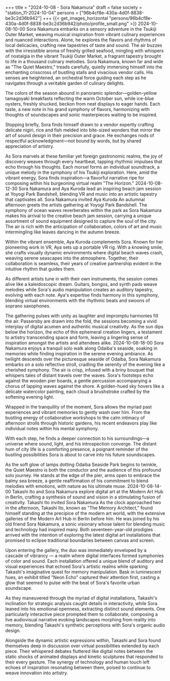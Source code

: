 +++
title = "2024-10-08 - Sora Nakamura"
draft = false
society = "station_11-2024-10-04"
persons = ["96b4cf8e-430a-4d0f-8838-be3c2d36b942"]
+++
{{< get_images_horizontal "persons/96b4cf8e-430a-4d0f-8838-be3c2d36b942/photo/profile_small.png" >}}
2024-10-08-10-00
Sora Nakamura embarks on a sensory adventure in the Tsukiji Outer Market, weaving musical inspiration from vibrant culinary experiences and nuanced interactions. Alone, he explores the flavors and rhythms of local delicacies, crafting new tapestries of taste and sound.
The air buzzes with the irresistible aroma of freshly grilled seafood, mingling with whispers of nostalgia in the vibrant Tsukiji Outer Market, a fragrant tapestry brought to life in a thousand culinary melodies. Sora Nakamura, known far and wide as "The Quiet Maestro," treads carefully, quietly immersing himself into the enchanting crisscross of bustling stalls and vivacious vendor calls. His senses are heightened, an orchestral force guiding each step as he navigates through a veritable garden of culinary delights. 

The colors of the season abound in panoramic splendor—golden-yellow tamagoyaki breakfasts reflecting the warm October sun, while ice-blue oysters, freshly shucked, beckon from neat displays to eager hands. Each taste, a new note in his grand symphony of flavors, harmonizing with thoughts of soundscapes and sonic masterpieces waiting to be inspired. 

Stopping briefly, Sora finds himself drawn to a vendor expertly crafting delicate nigiri, rice and fish melded into bite-sized wonders that mirror the art of sound design in their precision and grace. He exchanges nods of respectful acknowledgment—not bound by words, but by shared appreciation of artistry.

As Sora marvels at these familiar yet foreign gastronomic realms, the joy of discovery weaves through every heartbeat, tapping rhythmic impulses that echo through his thoughts. Each morsel forms an individual soundtrack, a unique melody in the symphony of his Tsukiji exploration. Here, amid the vibrant energy, Sora finds inspiration—a flavorful narrative ripe for composing within his burgeoning virtual realm "The Horizon."
2024-10-08-12-30
Sora Nakamura and Aya Kuroda lead an inspiring beach jam session at Yoyogi Park Bandshell, blending VR and music into an artistic tapestry that captivates all.
Sora Nakamura invited Aya Kuroda
An autumnal afternoon greets the artists gathering at Yoyogi Park Bandshell. The symphony of ocean waves reverberates within the park as Sora Nakamura makes his arrival to the creative beach jam session, carrying a unique assortment of sound equipment designed to capture the soul of the city. The air is rich with the anticipation of collaboration, colors of art and music intermingling like leaves dancing in the autumn breeze.

Within the vibrant ensemble, Aya Kuroda complements Sora. Known for her pioneering work in VR, Aya sets up a portable VR rig. With a knowing smile, she crafts visually dynamic environments where digital beach waves crash, weaving serene seascapes into the atmosphere. Together, their collaboration is seamless, their years of creative partnership evident in the intuitive rhythm that guides them.

As different artists tune in with their own instruments, the session comes alive like a kaleidoscopic dream. Guitars, bongos, and synth pads weave melodies while Sora's audio manipulation creates an auditory tapestry, evolving with each note. Aya's expertise finds harmony in this symphony, blending virtual environments with the rhythmic beats and swoons of soprano saxophones.

The gathering pulses with unity as laughter and impromptu harmonies fill the air. Passersby are drawn into the fold, the sessions becoming a vivid interplay of digital acumen and authentic musical creativity. As the sun dips below the horizon, the echo of this ephemeral creation lingers, a testament to artistry transcending space and form, leaving a lingering sense of inspiration amongst the artists and attendees alike.
2024-10-08-18-00
Sora Nakamura enjoys a tranquil solo walk along Odaiba's seaside, soaking in memories while finding inspiration in the serene evening ambiance.
As twilight descends over the picturesque seaside of Odaiba, Sora Nakamura embarks on a solo reflective stroll, cradling the serenity of the evening like a cherished symphony. The air is crisp, infused with a briny bouquet that whispers tales of distant travels over the waves. Sora's footsteps echo against the wooden pier boards, a gentle percussion accompanying a chorus of lapping waves against the shore. A golden-hued sky hovers like a delicate watercolor painting, each cloud a brushstroke crafted by the softening evening light.

Wrapped in the tranquility of the moment, Sora allows the myriad past experiences and vibrant memories to gently wash over him. From the bustling energy of collaborative workshops to the calm intimacy of afternoon strolls through historic gardens, his recent endeavors play like individual notes within his mental symphony.

With each step, he finds a deeper connection to his surroundings—a universe where sound, light, and his introspection converge. The distant hum of city life is a comforting presence, a poignant reminder of the bustling possibilities Sora is about to carve into his future soundscapes.

As the soft glow of lamps dotting Odaiba Seaside Park begins to twinkle, the Quiet Maestro is both the conductor and the audience of this profound solo journey. He stands at the edge of the pier, arms open to embrace the balmy sea breeze, a gentle reaffirmation of his commitment to blend melodies with emotions, with nature as his ultimate muse.
2024-10-08-14-00
Takashi Ito and Sora Nakamura explore digital art at the Modern Art Hub in Berlin, crafting a synthesis of sound and vision in a stimulating fusion of creativity.
Takashi Ito invited Sora Nakamura
As the clock approached two in the afternoon, Takashi Ito, known as "The Memory Architect," found himself standing at the precipice of the modern art world, with the extensive galleries of the Modern Art Hub in Berlin before him. He was joined by his old friend Sora Nakamura, a sonic visionary whose talent for blending music and technology had inspired many. Both seventeen-year-old prodigies arrived with the intention of exploring the latest digital art installations that promised to eclipse traditional boundaries between canvas and screen.

Upon entering the gallery, the duo was immediately enveloped by a cascade of vibrancy — a realm where digital interfaces formed symphonies of color and sound. Each installation offered a unique blend of auditory and visual experiences that echoed Sora's artistic realms while sparking Takashi's imaginative quest for memory manipulation. Bask in luminescent hues, an exhibit titled "Neon Echo" captured their attention first, casting a glow that seemed to pulse with the beat of Sora's favorite urban soundscape.

As they maneuvered through the myriad of digital installations, Takashi's inclination for strategic analysis caught details in interactivity, while Sora leaned into his emotional openness, extracting distinct sound elements. One particularly interactive piece prompted them to collaborate, composing a live audiovisual narrative evoking landscapes morphing from reality into memory, blending Takashi's synthetic perceptions with Sora's organic audio design.

Alongside the dynamic artistic expressions within, Takashi and Sora found themselves deep in discussion over virtual possibilities extended by each piece. Their whispered debates fluttered like digital notes between the static shocks of animated displays and kinetic sculptures that responded to their every gesture. The synergy of technology and human touch left echoes of inspiration resonating between them, poised to continue to weave innovation into artistry.
